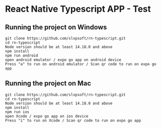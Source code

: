 # React Native Typescript APP - Test 

## Running the project on Windows
```
git clone https://github.com/slvpsoft/rn-typescript.git
cd rn-typescript
Node version should be at least 14.18.0 and above  
npm install  
npm run android
open android emulator / expo go app on android device  
Press "a" to run on android emulator / Scan qr code to run on expo go app
```
## Running the project on Mac
```
git clone https://github.com/slvpsoft/rn-typescript.git
cd rn-typescript
Node version should be at least 14.18.0 and above  
npm install
npm run ios  
open Xcode / expo go app on ios device  
Press "i" to run on Xcode / Scan qr code to run on expo go app
```
